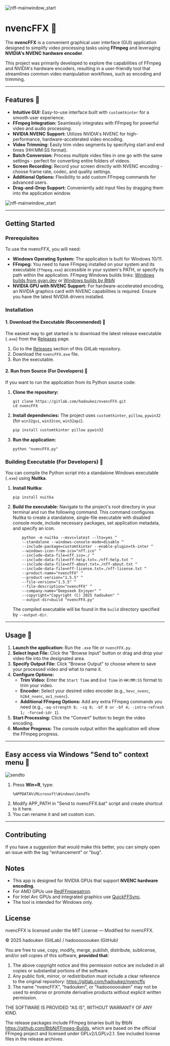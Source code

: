 ![nff-mainwindow_start](screenshots/nff-mainwindow_start.png)

# nvencFFX 🚀

The **nvencFFX** is a convenient graphical user interface (GUI) application designed to simplify video processing tasks using **FFmpeg** and leveraging **NVIDIA's NVENC hardware encoder**.

This project was primarily developed to explore the capabilities of FFmpeg and NVIDIA's hardware encoders, resulting in a user-friendly tool that streamlines common video manipulation workflows, such as encoding and trimming.

---

## Features 🎥

* **Intuitive GUI:** Easy-to-use interface built with `customtkinter` for a smooth user experience.
* **FFmpeg Integration:** Seamlessly integrates with FFmpeg for powerful video and audio processing.
* **NVIDIA NVENC Support:** Utilizes NVIDIA's NVENC for high-performance, hardware-accelerated video encoding.
* **Video Trimming:** Easily trim video segments by specifying start and end times (HH:MM:SS format).
* **Batch Conversion:** Process multiple video files in one go with the same settings - perfect for converting entire folders of videos.
* **Screen Recording:** Record your screen directly with NVENC encoding - choose frame rate, codec, and quality settings.
* **Additional Options:** Flexibility to add custom FFmpeg commands for advanced users.
* **Drag-and-Drop Support:** Conveniently add input files by dragging them into the application window.

![nff-mainwindow_start](screenshots/nff-mainwindow_settings.png)

---

## Getting Started

### Prerequisites

To use the nvencFFX, you will need:

* **Windows Operating System:** The application is built for Windows 10/11.
* **FFmpeg:** You need to have FFmpeg installed on your system and its executable (`ffmpeg.exe`) accessible in your system's PATH, or specify its path within the application.
FFmpeg Windows builds links: [Windows builds from gyan.dev](https://www.gyan.dev/ffmpeg/builds/) or [Windows builds by BtbN](https://github.com/BtbN/FFmpeg-Builds/releases)
* **NVIDIA GPU with NVENC Support:** For hardware-accelerated encoding, an NVIDIA graphics card with NVENC capabilities is required. Ensure you have the latest NVIDIA drivers installed.

### Installation

#### 1. Download the Executable (Recommended) 🚀

The easiest way to get started is to download the latest release executable (`.exe`) from the [Releases](https://gitlab.com/hadoukez/nvencFFX/-/releases) page.

1.  Go to the [Releases](https://gitlab.com/hadoukez/nvencFFX/-/releases) section of this GitLab repository.
2.  Download the `nvencFFX.exe` file.
3.  Run the executable.

#### 2. Run from Source (For Developers) 🔧

If you want to run the application from its Python source code:

1.  **Clone the repository:**
    ```
    git clone https://gitlab.com/hadoukez/nvencFFX.git
    cd nvencFFX
    ```
2.  **Install dependencies:**
    The project uses `customtkinter`, `pillow`, `pywin32` (for `win32gui`, `win32con`, `win32api`).
    ```bash
    pip install customtkinter pillow pywin32
    ```
3.  **Run the application:**
    ```
    python "nvencFFX.py"
    ```

### Building Executable (For Developers) 🔧

You can compile the Python script into a standalone Windows executable (`.exe`) using **Nuitka**.

1.  **Install Nuitka:**
    ```
    pip install nuitka
    ```
2.  **Build the executable:**
    Navigate to the project's root directory in your terminal and run the following command. This command configures Nuitka to create a standalone, single-file executable with disabled console mode, include necessary packages, set application metadata, and specify an icon.

    ```
        python -m nuitka --msvc=latest --lto=yes ^
        --standalone --windows-console-mode=disable ^
        --include-package=customtkinter --enable-plugin=tk-inter ^
        --windows-icon-from-ico="nff.ico" ^
        --include-data-file=nff.ico=./ ^
        --include-data-file=nff-help.txt=./nff-help.txt ^
        --include-data-file=nff-about.txt=./nff-about.txt ^
        --include-data-file=nff-license.txt=./nff-license.txt ^
        --product-name="nvencFFX" ^
        --product-version="1.5.5" ^
        --file-version="1.5.5" ^
        --file-description="nvencFFX" ^
        --company-name="Deepseek Enjoyer" ^
        --copyright="Copyright (C) 2025 hadouken" ^
        --output-dir=build "nvencFFX.py"
    ```
    The compiled executable will be found in the `build` directory specified by `--output-dir`.

---

## Usage 🎥

1.  **Launch the application:** Run the `.exe` file or `nvencFFX.py`.
2.  **Select Input File:** Click the "Browse Input" button or drag and drop your video file into the designated area.
3.  **Specify Output File:** Click "Browse Output" to choose where to save your processed video and what to name it.
4.  **Configure Options:**
    * **Trim Video:** Enter the `Start Time` and `End Time` in `HH:MM:SS` format to trim your video.
    * **Encoder:** Select your desired video encoder (e.g., `hevc_nvenc`, `h264_nvenc`, `av1_nvenc`).
    * **Additional FFmpeg Options:** Add any extra FFmpeg commands you need (e.g., `-aq-strength 8; -cq 0; -bf 0 or -bf 4; -intra-refresh 1; -forced-idr 1`).
5.  **Start Processing:** Click the "Convert" button to begin the video encoding.
6.  **Monitor Progress:** The console output within the application will show the FFmpeg progress.

---

##  Easy access via Windows "Send to" context menu 📁

![sendto](screenshots/sendto.png)

1. Press **Win+R**, type:
   ```
   %APPDATA%\Microsoft\Windows\SendTo
   ```
2. Modify APP_PATH in "Send to nvencFFX.bat" script and create shortcut to it here.
3. You can rename it and set custom icon.

---

## Contributing

If you have a suggestion that would make this better, you can simply open an issue with the tag "enhancement" or "bug".

## Notes

- This app is designed for NVIDIA GPUs that support **NVENC hardware encoding**.
- For AMD GPUs use [RedFFmpegatron](https://gitlab.com/hadoukez/redffmpegatron).
- For Intel Arc GPUs and integrated graphics use [QuickFFSync](https://gitlab.com/hadoukez/quickffsync).
- The tool is intended for Windows only.

## License

nvencFFX is licensed under the MIT License — Modified for nvencFFX.

© 2025 hadouken (GitLab) / hadoooooouken (GitHub)

You are free to use, copy, modify, merge, publish, distribute, sublicense,
and/or sell copies of this software, **provided that**:

1. The above copyright notice and this permission notice are included in
   all copies or substantial portions of the software.
2. Any public fork, mirror, or redistribution must include a clear reference
   to the original repository: https://gitlab.com/hadoukez/nvencffx
3. The name "nvencFFX", "hadouken", or "hadoooooouken" may not be used to
   endorse or promote derivative products without explicit written permission.

THE SOFTWARE IS PROVIDED "AS IS", WITHOUT WARRANTY OF ANY KIND.

The release packages include FFmpeg binaries built by BtbN
https://github.com/BtbN/FFmpeg-Builds,
which are based on the official FFmpeg project and licensed under GPLv2/LGPLv2.1.
See included license files in the release archives.